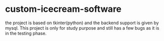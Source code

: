 # custom-icecream-software
the project is based on tkinter(python) and the backend support is given by mysql. This project is only for study purpose and still has a few bugs as it is in the testing phase.
